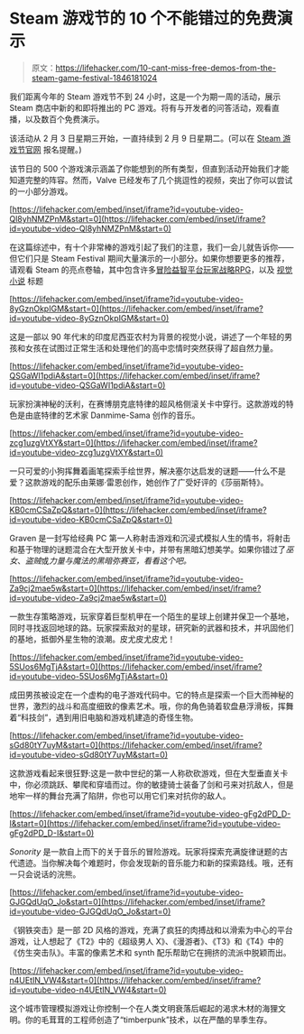 # Steam 游戏节的 10 个不能错过的免费演示

> 原文：<https://lifehacker.com/10-cant-miss-free-demos-from-the-steam-game-festival-1846181024>

我们距离今年的 Steam 游戏节不到 24 小时，这是一个为期一周的活动，展示 Steam 商店中新的和即将推出的 PC 游戏。将有与开发者的问答活动，观看直播，以及数百个免费演示。

该活动从 2 月 3 日星期三开始，一直持续到 2 月 9 日星期二。(可以在 [Steam 游戏节官网](https://store.steampowered.com/sale/steamgamefestival) 报名提醒。)

该节日的 500 个游戏演示涵盖了你能想到的所有类型，但直到活动开始我们才能知道完整的阵容。然而，Valve 已经发布了几个挑逗性的视频，突出了你可以尝试的一小部分游戏。

 [https://lifehacker.com/embed/inset/iframe?id=youtube-video-Ql8yhNMZPnM&start=0](https://lifehacker.com/embed/inset/iframe?id=youtube-video-Ql8yhNMZPnM&start=0) 

在这篇综述中，有十个非常棒的游戏引起了我们的注意，我们一会儿就告诉你——但它们只是 Steam Festival 期间大量演示的一小部分。如果你想要更多的推荐，请观看 Steam 的亮点卷轴，其中包含许多[冒险](https://www.youtube.com/watch?v=gMhRU0qGOuY)[益智](https://t.co/dmUQ9FN5cU?amp=1)[平台玩家](https://www.youtube.com/watch?v=8_vC4XgaE1I)[战略](https://www.youtube.com/watch?v=Pb-v1Xj3_zs)[RPG](https://t.co/JrPWRcFl7X?amp=1)，以及 [视觉小说](https://www.youtube.com/watch?v=rK1M6n37qYk) 标题

 [https://lifehacker.com/embed/inset/iframe?id=youtube-video-8yGznOkpIGM&start=0](https://lifehacker.com/embed/inset/iframe?id=youtube-video-8yGznOkpIGM&start=0) 

这是一部以 90 年代末的印度尼西亚农村为背景的视觉小说，讲述了一个年轻的男孩和女孩在试图过正常生活和处理他们的高中恋情时突然获得了超自然力量。

 [https://lifehacker.com/embed/inset/iframe?id=youtube-video-QSGaWI1pdiA&start=0](https://lifehacker.com/embed/inset/iframe?id=youtube-video-QSGaWI1pdiA&start=0) 

玩家扮演神秘的沃利，在赛博朋克底特律的超风格侧滚关卡中穿行。这款游戏的特色是由底特律的艺术家 Danmime-Sama 创作的音乐。

 [https://lifehacker.com/embed/inset/iframe?id=youtube-video-zcg1uzgVtXY&start=0](https://lifehacker.com/embed/inset/iframe?id=youtube-video-zcg1uzgVtXY&start=0) 

一只可爱的小狗挥舞着画笔探索手绘世界，解决塞尔达启发的谜题——什么不是爱？这款游戏的配乐由莱娜·雷恩创作，她创作了广受好评的《莎丽斯特》。

 [https://lifehacker.com/embed/inset/iframe?id=youtube-video-KB0cmCSaZpQ&start=0](https://lifehacker.com/embed/inset/iframe?id=youtube-video-KB0cmCSaZpQ&start=0) 

Graven 是一封写给经典 PC 第一人称射击游戏和沉浸式模拟人生的情书，将射击和基于物理的谜题混合在大型开放关卡中，并带有黑暗幻想美学。如果你错过了*巫女*、*盗贼*或*力量与魔法的黑暗弥赛亚，看看这个吧。*

 [https://lifehacker.com/embed/inset/iframe?id=youtube-video-Za9cj2mae5w&start=0](https://lifehacker.com/embed/inset/iframe?id=youtube-video-Za9cj2mae5w&start=0) 

一款生存策略游戏，玩家穿着巨型机甲在一个陌生的星球上创建并保卫一个基地，同时寻找返回地球的路。玩家探索敌对的星球，研究新的武器和技术，并巩固他们的基地，抵御外星生物的浪潮。皮尤皮尤皮尤！

 [https://lifehacker.com/embed/inset/iframe?id=youtube-video-5SUos6MgTjA&start=0](https://lifehacker.com/embed/inset/iframe?id=youtube-video-5SUos6MgTjA&start=0) 

成田男孩被设定在一个虚构的电子游戏代码中。它的特点是探索一个巨大而神秘的世界，激烈的战斗和高度细致的像素艺术。哦，你的角色骑着软盘悬浮滑板，挥舞着“科技剑”，遇到用旧电脑和游戏机建造的奇怪生物。

 [https://lifehacker.com/embed/inset/iframe?id=youtube-video-sGd80tY7uyM&start=0](https://lifehacker.com/embed/inset/iframe?id=youtube-video-sGd80tY7uyM&start=0) 

这款游戏看起来很狂野:这是一款中世纪的第一人称砍砍游戏，但在大型垂直关卡中，你必须跳跃、攀爬和穿墙而过。你的敏捷骑士装备了剑和弓来对抗敌人，但是地牢一样的舞台充满了陷阱，你也可以用它们来对抗你的敌人。

 [https://lifehacker.com/embed/inset/iframe?id=youtube-video-gFg2dPD_D-I&start=0](https://lifehacker.com/embed/inset/iframe?id=youtube-video-gFg2dPD_D-I&start=0) 

*Sonority* 是一款自上而下的关于音乐的冒险游戏。玩家将探索充满旋律谜题的古代遗迹。当你解决每个难题时，你会发现新的音乐能力和新的探索路线。哦，还有一只会说话的浣熊。

 [https://lifehacker.com/embed/inset/iframe?id=youtube-video-GJGQdUqO_Jo&start=0](https://lifehacker.com/embed/inset/iframe?id=youtube-video-GJGQdUqO_Jo&start=0) 

《钢铁突击》是一部 2D 风格的游戏，充满了疯狂的肉搏战和以滑索为中心的平台游戏，让人想起了《T2》中的《超级男人 X》、《漫游者》、《T3》和《T4》中的《仿生突击队》。丰富的像素艺术和 synth 配乐帮助它在拥挤的流派中脱颖而出。

 [https://lifehacker.com/embed/inset/iframe?id=youtube-video-n4UEtIN_VW4&start=0](https://lifehacker.com/embed/inset/iframe?id=youtube-video-n4UEtIN_VW4&start=0) 

这个城市管理模拟游戏让你控制一个在人类文明衰落后崛起的渴求木材的海狸文明。你的毛茸茸的工程师创造了“timberpunk”技术，以在严酷的旱季生存。